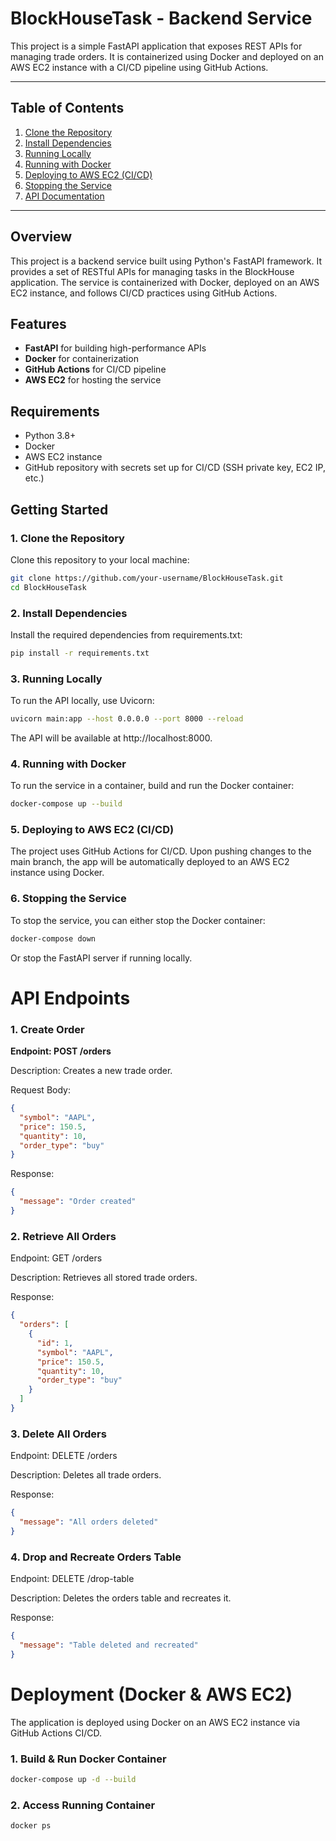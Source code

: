 # BlockHouseTask - Backend Service

This project is a simple FastAPI application that exposes REST APIs for managing trade orders. It is containerized using Docker and deployed on an AWS EC2 instance with a CI/CD pipeline using GitHub Actions.

---

## Table of Contents
1. [Clone the Repository](#1-clone-the-repository)
2. [Install Dependencies](#2-install-dependencies)
3. [Running Locally](#3-running-locally)
4. [Running with Docker](#4-running-with-docker)
5. [Deploying to AWS EC2 (CI/CD)](#5-deploying-to-aws-ec2-cicd)
6. [Stopping the Service](#6-stopping-the-service)
7. [API Documentation](#api-documentation)

---
## Overview

This project is a backend service built using Python's FastAPI framework. It provides a set of RESTful APIs for managing tasks in the BlockHouse application. The service is containerized with Docker, deployed on an AWS EC2 instance, and follows CI/CD practices using GitHub Actions.

## Features

- **FastAPI** for building high-performance APIs
- **Docker** for containerization
- **GitHub Actions** for CI/CD pipeline
- **AWS EC2** for hosting the service

## Requirements

- Python 3.8+
- Docker
- AWS EC2 instance
- GitHub repository with secrets set up for CI/CD (SSH private key, EC2 IP, etc.)

## Getting Started

### 1. Clone the Repository

Clone this repository to your local machine:

```bash
git clone https://github.com/your-username/BlockHouseTask.git
cd BlockHouseTask
```

### 2. Install Dependencies

Install the required dependencies from requirements.txt:

```bash
pip install -r requirements.txt
```

### 3. Running Locally
To run the API locally, use Uvicorn:

```bash
uvicorn main:app --host 0.0.0.0 --port 8000 --reload
```

The API will be available at http://localhost:8000.

### 4. Running with Docker
To run the service in a container, build and run the Docker container:

```bash
docker-compose up --build
```

### 5. Deploying to AWS EC2 (CI/CD)
The project uses GitHub Actions for CI/CD. Upon pushing changes to the main branch, the app will be automatically deployed to an AWS EC2 instance using Docker.

### 6. Stopping the Service
To stop the service, you can either stop the Docker container:

``` bash
docker-compose down
```
Or stop the FastAPI server if running locally.

# API Endpoints

### 1. Create Order

**Endpoint: POST /orders**

Description: Creates a new trade order.

Request Body:
```json
{
  "symbol": "AAPL",
  "price": 150.5,
  "quantity": 10,
  "order_type": "buy"
}
```
Response:
```json
{
  "message": "Order created"
}
```
### 2. Retrieve All Orders

Endpoint: GET /orders

Description: Retrieves all stored trade orders.

Response:

```json
{
  "orders": [
    {
      "id": 1,
      "symbol": "AAPL",
      "price": 150.5,
      "quantity": 10,
      "order_type": "buy"
    }
  ]
}
```
### 3. Delete All Orders

Endpoint: DELETE /orders

Description: Deletes all trade orders.

Response:

```json
{
  "message": "All orders deleted"
}
```

### 4. Drop and Recreate Orders Table

Endpoint: DELETE /drop-table

Description: Deletes the orders table and recreates it.

Response:
```json
{
  "message": "Table deleted and recreated"
}
```

# Deployment (Docker & AWS EC2)

The application is deployed using Docker on an AWS EC2 instance via GitHub Actions CI/CD.

### 1. Build & Run Docker Container

```bash
docker-compose up -d --build
```

### 2. Access Running Container
```bash
docker ps
```
